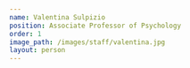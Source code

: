 ```yaml
---
name: Valentina Sulpizio
position: Associate Professor of Psychology 
order: 1
image_path: /images/staff/valentina.jpg
layout: person
---
```

